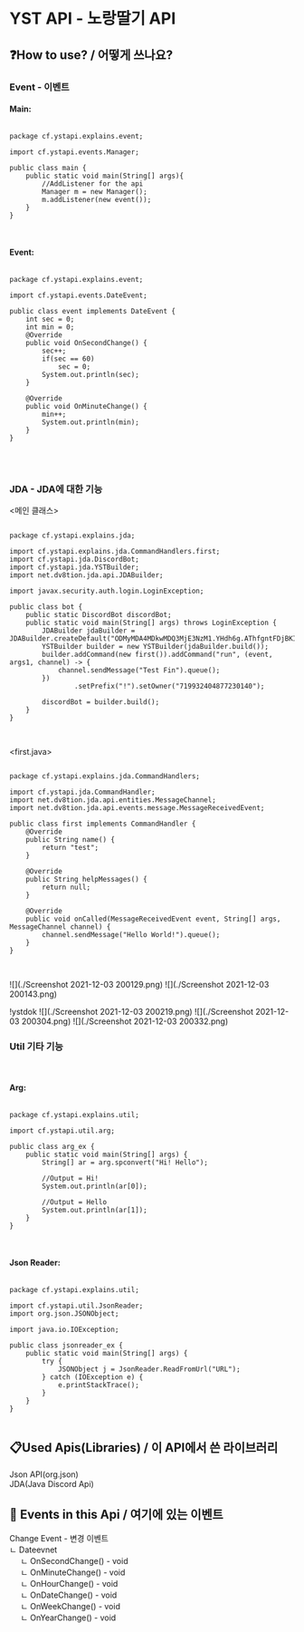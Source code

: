 # YST API - 노랑딸기 API

## ❓How to use? / 어떻게 쓰나요?

### **Event - 이벤트**<br/>

#### Main:
<pre>
<code>
package cf.ystapi.explains.event;

import cf.ystapi.events.Manager;

public class main {
    public static void main(String[] args){
        //AddListener for the api
        Manager m = new Manager();
        m.addListener(new event());
    }
}

</code>
</pre>

#### Event:

<pre>
<code>
package cf.ystapi.explains.event;

import cf.ystapi.events.DateEvent;

public class event implements DateEvent {
    int sec = 0;
    int min = 0;
    @Override
    public void OnSecondChange() {
        sec++;
        if(sec == 60)
            sec = 0;
        System.out.println(sec);
    }

    @Override
    public void OnMinuteChange() {
        min++;
        System.out.println(min);
    }
}
</code>
</pre>

<br/>

### **JDA - JDA에 대한 기능**

<메인 클래스>
<pre>
<code>
package cf.ystapi.explains.jda;

import cf.ystapi.explains.jda.CommandHandlers.first;
import cf.ystapi.jda.DiscordBot;
import cf.ystapi.jda.YSTBuilder;
import net.dv8tion.jda.api.JDABuilder;

import javax.security.auth.login.LoginException;

public class bot {
    public static DiscordBot discordBot;
    public static void main(String[] args) throws LoginException {
        JDABuilder jdaBuilder = JDABuilder.createDefault("ODMyMDA4MDkwMDQ3MjE3NzM1.YHdh6g.AThfgntFDjBKIanOhyBvjX45V98");
        YSTBuilder builder = new YSTBuilder(jdaBuilder.build());
        builder.addCommand(new first()).addCommand("run", (event, args1, channel) -> {
            channel.sendMessage("Test Fin").queue();
        })
                .setPrefix("!").setOwner("719932404877230140");

        discordBot = builder.build();
    }
}

</code>
</pre>

<first.java>
<pre>
<code>
package cf.ystapi.explains.jda.CommandHandlers;

import cf.ystapi.jda.CommandHandler;
import net.dv8tion.jda.api.entities.MessageChannel;
import net.dv8tion.jda.api.events.message.MessageReceivedEvent;

public class first implements CommandHandler {
    @Override
    public String name() {
        return "test";
    }

    @Override
    public String helpMessages() {
        return null;
    }

    @Override
    public void onCalled(MessageReceivedEvent event, String[] args, MessageChannel channel) {
        channel.sendMessage("Hello World!").queue();
    }
}

</code>
</pre>
![](./Screenshot 2021-12-03 200129.png)
![](./Screenshot 2021-12-03 200143.png)

!ystdok
![](./Screenshot 2021-12-03 200219.png)
![](./Screenshot 2021-12-03 200304.png)
![](./Screenshot 2021-12-03 200332.png)

### **Util 기타 기능**
<br/>

#### Arg:

<pre>
<code>
package cf.ystapi.explains.util;

import cf.ystapi.util.arg;

public class arg_ex {
    public static void main(String[] args) {
        String[] ar = arg.spconvert("Hi! Hello");

        //Output = Hi!
        System.out.println(ar[0]);

        //Output = Hello
        System.out.println(ar[1]);
    }
}

</code>
</pre>

#### Json Reader:

<pre>
<code>
package cf.ystapi.explains.util;

import cf.ystapi.util.JsonReader;
import org.json.JSONObject;

import java.io.IOException;

public class jsonreader_ex {
    public static void main(String[] args) {
        try {
            JSONObject j = JsonReader.ReadFromUrl("URL");
        } catch (IOException e) {
            e.printStackTrace();
        }
    }
}
</code>
</pre>

## 📋Used Apis(Libraries) / 이 API에서 쓴 라이브러리

Json API(org.json)<br/>
JDA(Java Discord Api) 

## 📝 Events in this Api / 여기에 있는 이벤트

Change Event - 변경 이벤트<br/>
ㄴ Dateevnet<br/>
&nbsp;&nbsp;&nbsp;&nbsp;&nbsp;ㄴ OnSecondChange() - void<br/>
&nbsp;&nbsp;&nbsp;&nbsp;&nbsp;ㄴ OnMinuteChange() - void<br/>
&nbsp;&nbsp;&nbsp;&nbsp;&nbsp;ㄴ OnHourChange() - void<br/>
&nbsp;&nbsp;&nbsp;&nbsp;&nbsp;ㄴ OnDateChange() - void<br/>
&nbsp;&nbsp;&nbsp;&nbsp;&nbsp;ㄴ OnWeekChange() - void<br/>
&nbsp;&nbsp;&nbsp;&nbsp;&nbsp;ㄴ OnYearChange() - void<br/>
